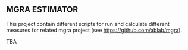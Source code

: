 MGRA ESTIMATOR 
----

This project contain different scripts for run and calculate different measures 
for related mgra project (see https://github.com/ablab/mgra).

TBA 

